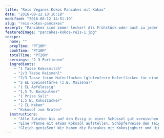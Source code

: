 ```yaml
---
title: "Reis Veganes Kokos Pancakes mit Kakao"
date: "2016-08-12 10:16:18"
modified: "2016-08-12 14:51:19"
slug: "reis-kokos-pancakes"
excerpt: "Pancakes sind immer lecker! Als Frühstück oder auch zu jeder anderen Tageszeit. Für mehr Abwechslung haben wir hier ein glutenfreies Rezept für Dich!"
featuredImage: "pancakes-kokos-reis-1.jpg"
recipe:
  name: ""
  prepTime: "PT10M"
  cookTime: "PT10M"
  totalTime: "PT20M"
  servings: "2-3 Portionen"
  ingredients:
    - "1 Tasse Kokosmilch"
    - "2/3 Tasse Reismehl"
    - "2/3 Tasse feine Haferflocken (glutenfreie Haferflocken für eine glutenfreie Version)"
    - "2 EL Speisestärke (z.B. Maizena)"
    - "1 EL Apfelessig"
    - "1,5 TL Backpulver"
    - "1 Prise Salz"
    - "1,5 EL Kokoszucker"
    - "2 EL Kakao"
    - "Kokosöl zum Braten"
  instructions:
    - "Alle Zutaten bis auf den Essig in einer Schüssel gut vermischen. Zum Schluss den Essig zugeben und kurz unterrühren."
    - "Eine Pfanne mit etwas Kokosöl aufstellen. Schöpferweise den Teig hineingeben und beidseitig goldbraun braten."
    - "Gleich genießen! Wir haben die Pancakes mit Kokosjoghurt und Himbeeren gefüllt. Sie schmecken auch mit Ahornsirup und Beeren sehr lecker."
---
```


